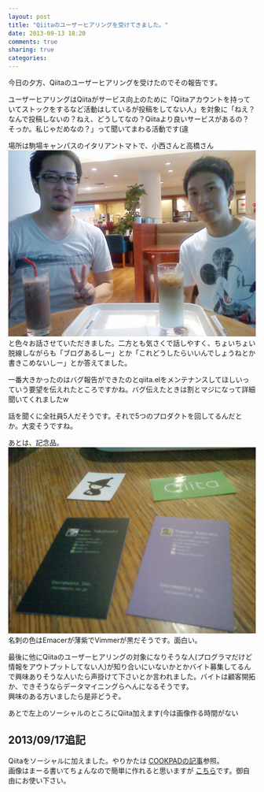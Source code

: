 ```yaml
---
layout: post
title: "Qiitaのユーザーヒアリングを受けてきました。"
date: 2013-09-13 18:20
comments: true
sharing: true
categories: 
---
```

今日の夕方、Qiitaのユーザーヒアリングを受けたのでその報告です。

<!-- more -->

ユーザーヒアリングはQiitaがサービス向上のために「Qiitaアカウントを持っていてストックをするなど活動はしているが投稿をしてない人」を対象に「ねえ？なんで投稿しないの？ねえ、どうしてなの？Qiitaより良いサービスがあるの？そっか。私じゃだめなの？」って聞いてまわる活動です(違

場所は駒場キャンパスのイタリアントマトで、小西さんと高橋さん ![左が小西さん、右が高橋さん](/images/qiita-engineers.jpg "Qiita-engineers")と色々お話させていただきました。二方とも気さくで話しやすく、ちょいちょい脱線しながらも「ブログあるしー」とか「これどうしたらいいんでしょうねとか書きこめないしー」とか答えてました。

一番大きかったのはバグ報告ができたのとqiita.elをメンテナンスしてほしいっていう要望を伝えれたところですかね。バグ伝えたときは割とマジになって詳細聞いてくれましたw

話を聞くに全社員5人だそうです。それで5つのプロダクトを回してるんだとか。大変そうですね。

あとは、記念品。 ![いただいた名刺とステッカー](/images/cards.jpg "Cards-and-stackers")名刺の色はEmacerが薄紫でVimmerが黒だそうです。面白い。

最後に他にQiitaのユーザーヒアリングの対象になりそうな人(プログラマだけど情報をアウトプットしてない人)が知り合いにいないかとかバイト募集してるんで興味ありそうな人いたら声掛けて下さいとか言われました。バイトは顧客開拓か、できそうならデータマイニングらへんになるそうです。  
興味のある方いましたら是非どうぞ。

あとで左上のソーシャルのところにQiita加えます(今は画像作る時間がない

## 2013/09/17追記

Qiitaをソーシャルに加えました。やりかたは [COOKPADの記事](blog/2013/09/07/cookpad/)参照。  
画像はまーる書いてちょんなので簡単に作れると思いますが [こちら](/images/social/qiita.png)です。御自由にお使い下さい。


